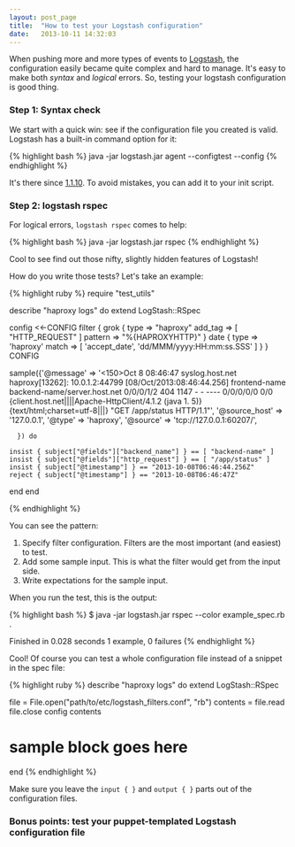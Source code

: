 ```yaml
---
layout: post_page
title:  "How to test your Logstash configuration"
date:   2013-10-11 14:32:03
---
```


When pushing more and more types of events to [Logstash], the configuration easily became quite complex and hard to manage.
It's easy to make both *syntax* and *logical* errors. So, testing your logstash configuration is good thing.

### Step 1: Syntax check

We start with a quick win: see if the configuration file you created is valid. Logstash has a built-in command option for it:

{% highlight bash %}
java -jar logstash.jar agent --configtest --config <yourconfigfile>
{% endhighlight %}

It's there since [1.1.10][configtest]. To avoid mistakes, you can add it to your init script.


### Step 2: logstash rspec

For logical errors, `logstash rspec` comes to help:

{% highlight bash %}
java -jar logstash.jar rspec <your spec file>
{% endhighlight %}

Cool to see find out those nifty, slightly hidden features of Logstash!

How do you write those tests? Let's take an example:

{% highlight ruby %}
require "test_utils"

describe "haproxy logs" do
  extend LogStash::RSpec

  config <<-CONFIG
  filter {
    grok {
       type            => "haproxy"
       add_tag         => [ "HTTP_REQUEST" ]
       pattern         => "%{HAPROXYHTTP}"
    }
    date {
       type            => 'haproxy'
       match           => [ 'accept_date', 'dd/MMM/yyyy:HH:mm:ss.SSS' ]
    }
  }
  CONFIG

  sample({'@message' => '<150>Oct 8 08:46:47 syslog.host.net haproxy[13262]: 10.0.1.2:44799 [08/Oct/2013:08:46:44.256] frontend-name backend-name/server.host.net 0/0/0/1/2 404 1147 - - ---- 0/0/0/0/0 0/0 {client.host.net||||Apache-HttpClient/4.1.2 (java 1. 5)} {text/html;charset=utf-8|||} "GET /app/status HTTP/1.1"',
          '@source_host' => '127.0.0.1',
          '@type' => 'haproxy',
          '@source' => 'tcp://127.0.0.1:60207/',

      }) do

    insist { subject["@fields"]["backend_name"] } == [ "backend-name" ]
    insist { subject["@fields"]["http_request"] } == [ "/app/status" ]
    insist { subject["@timestamp"] } == "2013-10-08T06:46:44.256Z"
    reject { subject["@timestamp"] } == "2013-10-08T06:46:47Z"
  end
end

{% endhighlight %}

You can see the pattern:

1. Specify filter configuration. Filters are the most important (and easiest) to test.
2. Add some sample input. This is what the filter would get from the input side.
3. Write expectations for the sample input.

When you run the test, this is the output:

{% highlight bash %}
$ java -jar logstash.jar rspec --color example_spec.rb 
.

Finished in 0.028 seconds
1 example, 0 failures
{% endhighlight %}

Cool! Of course you can test a whole configuration file instead of a snippet in the spec file:

{% highlight ruby %}
describe "haproxy logs" do
  extend LogStash::RSpec

  file = File.open("path/to/etc/logstash_filters.conf", "rb")
  contents = file.read
  file.close
  config  contents

  # sample block goes here
end
{% endhighlight %}

Make sure you leave the `input { }` and `output { }` parts out of the configuration files.

### Bonus points: test your puppet-templated Logstash configuration file


[Logstash]:   http://logstash.net
[configtest]: https://logstash.jira.com/browse/LOGSTASH-345
